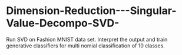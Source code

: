 # Dimension-Reduction---Singular-Value-Decompo-SVD-
Run SVD on Fashion MNIST data set. Interpret the output and train generative classifiers for multi nomial classification of 10 classes.
